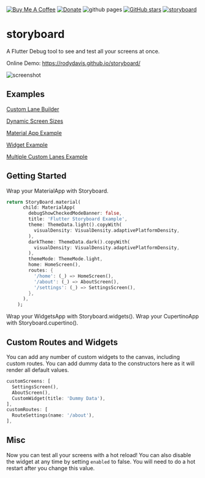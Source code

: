 [![Buy Me A Coffee](https://img.shields.io/badge/Donate-Buy%20Me%20A%20Coffee-yellow.svg)](https://www.buymeacoffee.com/rodydavis)
[![Donate](https://img.shields.io/badge/Donate-PayPal-green.svg)](https://www.paypal.com/cgi-bin/webscr?cmd=_s-xclick&hosted_button_id=WSH3GVC49GNNJ)
![github pages](https://github.com/rodydavis/storyboard/workflows/github%20pages/badge.svg)
[![GitHub stars](https://img.shields.io/github/stars/rodydavis/storyboard?color=blue)](https://github.com/rodydavis/storyboard)
[![storyboard](https://img.shields.io/pub/v/storyboard.svg)](https://pub.dev/packages/storyboard)

# storyboard

A Flutter Debug tool to see and test all your screens at once.

Online Demo: https://rodydavis.github.io/storyboard/

![screenshot](https://github.com/rodydavis/storyboard/blob/master/doc/screenshot.png?raw=true)

## Examples

[Custom Lane Builder](https://github.com/rodydavis/storyboard/blob/master/example/lib/examples/custom_lane_builder.dart)

[Dynamic Screen Sizes](https://github.com/rodydavis/storyboard/blob/master/example/lib/examples/dynamic_screen_sizes.dart)

[Material App Example](https://github.com/rodydavis/storyboard/blob/master/example/lib/examples/material_app_example.dart)

[Widget Example](https://github.com/rodydavis/storyboard/blob/master/example/lib/examples/widget_example.dart)

[Multiple Custom Lanes Example](https://github.com/rodydavis/storyboard/blob/master/example/lib/examples/complete_custom_lanes_builder.dart)

## Getting Started

Wrap your MaterialApp with Storyboard.

```dart
return StoryBoard.material(
      child: MaterialApp(
        debugShowCheckedModeBanner: false,
        title: 'Flutter Storyboard Example',
        theme: ThemeData.light().copyWith(
          visualDensity: VisualDensity.adaptivePlatformDensity,
        ),
        darkTheme: ThemeData.dark().copyWith(
          visualDensity: VisualDensity.adaptivePlatformDensity,
        ),
        themeMode: ThemeMode.light,
        home: HomeScreen(),
        routes: {
          '/home': (_) => HomeScreen(),
          '/about': (_) => AboutScreen(),
          '/settings': (_) => SettingsScreen(),
        },
      ),
    );
```

Wrap your WidgetsApp with Storyboard.widgets().
Wrap your CupertinoApp with Storyboard.cupertino().

## Custom Routes and Widgets

You can add any number of custom widgets to the canvas, including custom routes. You can add dummy data to the constructors here as it will render all default values.

```dart
customScreens: [
  SettingsScreen(),
  AboutScreen(),
  CustomWidget(title: 'Dummy Data'),
],
customRoutes: [
  RouteSettings(name: '/about'),
],
```

## Misc

Now you can test all your screens with a hot reload! You can also disable the widget at any time by setting `enabled` to false. You will need to do a hot restart after you change this value.
